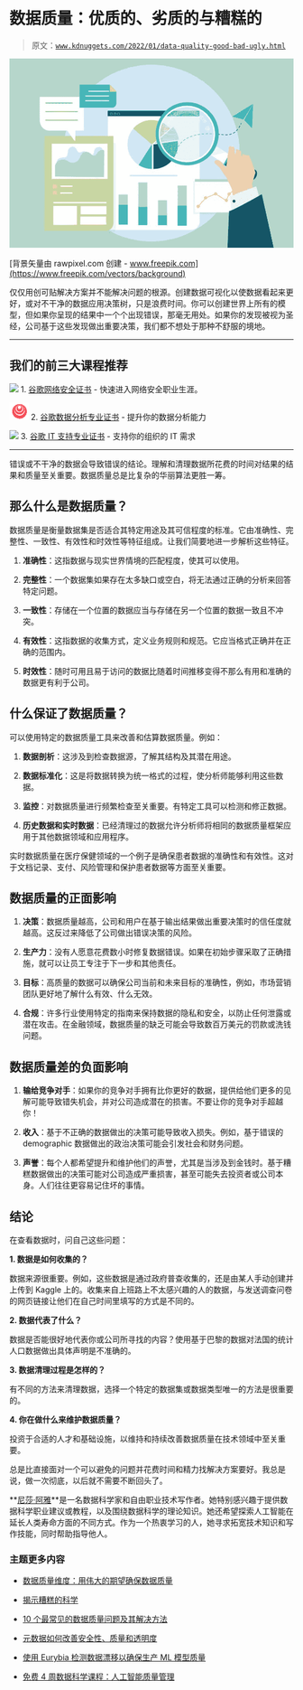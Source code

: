 # 数据质量：优质的、劣质的与糟糕的

> 原文：[`www.kdnuggets.com/2022/01/data-quality-good-bad-ugly.html`](https://www.kdnuggets.com/2022/01/data-quality-good-bad-ugly.html)

![数据质量：优质的、劣质的与糟糕的](img/50947723520394410be06ca0a0185ff0.png)

[背景矢量由 rawpixel.com 创建 - www.freepik.com](https://www.freepik.com/vectors/background)

仅仅用创可贴解决方案并不能解决问题的根源。创建数据可视化以使数据看起来更好，或对不干净的数据应用决策树，只是浪费时间。你可以创建世界上所有的模型，但如果你呈现的结果中一个个出现错误，那毫无用处。如果你的发现被视为圣经，公司基于这些发现做出重要决策，我们都不想处于那种不舒服的境地。

* * *

## 我们的前三大课程推荐

![](img/0244c01ba9267c002ef39d4907e0b8fb.png) 1\. [谷歌网络安全证书](https://www.kdnuggets.com/google-cybersecurity) - 快速进入网络安全职业生涯。

![](img/e225c49c3c91745821c8c0368bf04711.png) 2\. [谷歌数据分析专业证书](https://www.kdnuggets.com/google-data-analytics) - 提升你的数据分析能力

![](img/0244c01ba9267c002ef39d4907e0b8fb.png) 3\. [谷歌 IT 支持专业证书](https://www.kdnuggets.com/google-itsupport) - 支持你的组织的 IT 需求

* * *

错误或不干净的数据会导致错误的结论。理解和清理数据所花费的时间对结果的结果和质量至关重要。数据质量总是比复杂的华丽算法更胜一筹。

## 那么什么是数据质量？

数据质量是衡量数据集是否适合其特定用途及其可信程度的标准。它由准确性、完整性、一致性、有效性和时效性等特征组成。让我们简要地进一步解析这些特征。

1.  **准确性**：这指数据与现实世界情境的匹配程度，使其可以使用。

1.  **完整性**：一个数据集如果存在太多缺口或空白，将无法通过正确的分析来回答特定问题。

1.  **一致性**：存储在一个位置的数据应当与存储在另一个位置的数据一致且不冲突。

1.  **有效性**：这指数据的收集方式，定义业务规则和规范。它应当格式正确并在正确的范围内。

1.  **时效性**：随时可用且易于访问的数据比随着时间推移变得不那么有用和准确的数据更有利于公司。

## 什么保证了数据质量？

可以使用特定的数据质量工具来改善和估算数据质量。例如：

1.  **数据剖析**：这涉及到检查数据源，了解其结构及其潜在用途。

1.  **数据标准化**：这是将数据转换为统一格式的过程，使分析师能够利用这些数据。

1.  **监控**：对数据质量进行频繁检查至关重要。有特定工具可以检测和修正数据。

1.  **历史数据和实时数据**：已经清理过的数据允许分析师将相同的数据质量框架应用于其他数据领域和应用程序。

实时数据质量在医疗保健领域的一个例子是确保患者数据的准确性和有效性。这对于文档记录、支付、风险管理和保护患者数据等方面至关重要。

## 数据质量的正面影响

1.  **决策**：数据质量越高，公司和用户在基于输出结果做出重要决策时的信任度就越高。这反过来降低了公司做出错误决策的风险。

1.  **生产力**：没有人愿意花费数小时修复数据错误。如果在初始步骤采取了正确措施，就可以让员工专注于下一步和其他责任。

1.  **目标**：高质量的数据可以确保公司当前和未来目标的准确性，例如，市场营销团队更好地了解什么有效、什么无效。

1.  **合规**：许多行业使用特定的指南来保持数据的隐私和安全，以防止任何泄露或潜在攻击。在金融领域，数据质量的缺乏可能会导致数百万美元的罚款或洗钱问题。

## 数据质量差的负面影响

1.  **输给竞争对手**：如果你的竞争对手拥有比你更好的数据，提供给他们更多的见解可能导致错失机会，并对公司造成潜在的损害。不要让你的竞争对手超越你！

1.  **收入**：基于不正确的数据做出的决策可能导致收入损失。例如，基于错误的 demographic 数据做出的政治决策可能会引发社会和财务问题。

1.  **声誉**：每个人都希望提升和维护他们的声誉，尤其是当涉及到金钱时。基于糟糕数据做出的决策可能对公司造成严重损害，甚至可能失去投资者或公司本身。人们往往更容易记住坏的事情。

## 结论

在查看数据时，问自己这些问题：

**1\. 数据是如何收集的？**

数据来源很重要。例如，这些数据是通过政府普查收集的，还是由某人手动创建并上传到 Kaggle 上的。收集来自上班路上不太感兴趣的人的数据，与发送调查问卷的网页链接让他们在自己时间里填写的方式是不同的。

**2\. 数据代表了什么？**

数据是否能很好地代表你或公司所寻找的内容？使用基于巴黎的数据对法国的统计人口数据做出具体声明是不准确的。

**3\. 数据清理过程是怎样的？**

有不同的方法来清理数据，选择一个特定的数据集或数据类型唯一的方法是很重要的。

**4\. 你在做什么来维护数据质量？**

投资于合适的人才和基础设施，以维持和持续改善数据质量在技术领域中至关重要。

总是比直接面对一个可以避免的问题并花费时间和精力找解决方案要好。我总是说，做一次彻底，以后就不需要不断回头了。

**[尼莎·阿雅](https://www.linkedin.com/in/nisha-arya-ahmed/)**是一名数据科学家和自由职业技术写作者。她特别感兴趣于提供数据科学职业建议或教程，以及围绕数据科学的理论知识。她还希望探索人工智能在延长人类寿命方面的不同方式。作为一个热衷学习的人，她寻求拓宽技术知识和写作技能，同时帮助指导他人。

### 主题更多内容

+   [数据质量维度：用伟大的期望确保数据质量](https://www.kdnuggets.com/2023/03/data-quality-dimensions-assuring-data-quality-great-expectations.html)

+   [揭示糟糕的科学](https://www.kdnuggets.com/2022/01/demystifying-bad-science.html)

+   [10 个最常见的数据质量问题及其解决方法](https://www.kdnuggets.com/2022/11/10-common-data-quality-issues-fix.html)

+   [元数据如何改善安全性、质量和透明度](https://www.kdnuggets.com/2022/04/metadata-improves-security-quality-transparency.html)

+   [使用 Eurybia 检测数据漂移以确保生产 ML 模型质量](https://www.kdnuggets.com/2022/07/detecting-data-drift-ensuring-production-ml-model-quality-eurybia.html)

+   [免费 4 周数据科学课程：人工智能质量管理](https://www.kdnuggets.com/2022/02/truera-free-4-week-data-science-course-ai-quality-management.html)
